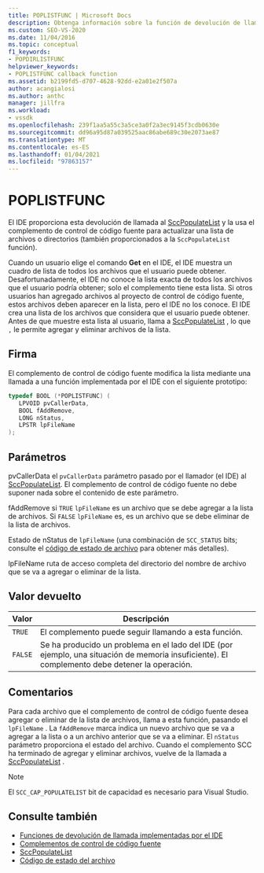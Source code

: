 ```yaml
---
title: POPLISTFUNC | Microsoft Docs
description: Obtenga información sobre la función de devolución de llamada POPLISTFUNC, que usa el complemento de control de código fuente para actualizar una lista de archivos o directorios.
ms.custom: SEO-VS-2020
ms.date: 11/04/2016
ms.topic: conceptual
f1_keywords:
- POPDIRLISTFUNC
helpviewer_keywords:
- POPLISTFUNC callback function
ms.assetid: b2199fd5-d707-4628-92dd-e2a01e2f507a
author: acangialosi
ms.author: anthc
manager: jillfra
ms.workload:
- vssdk
ms.openlocfilehash: 239f1aa5a55c3a5ce3a0f2a3ec9145f3cdb0630e
ms.sourcegitcommit: dd96a95d87a039525aac86abe689c30e2073ae87
ms.translationtype: MT
ms.contentlocale: es-ES
ms.lasthandoff: 01/04/2021
ms.locfileid: "97863157"
---
```

# <a name="poplistfunc"></a>POPLISTFUNC
El IDE proporciona esta devolución de llamada al [SccPopulateList](../extensibility/sccpopulatelist-function.md) y la usa el complemento de control de código fuente para actualizar una lista de archivos o directorios (también proporcionados a la `SccPopulateList` función).

 Cuando un usuario elige el comando **Get** en el IDE, el IDE muestra un cuadro de lista de todos los archivos que el usuario puede obtener. Desafortunadamente, el IDE no conoce la lista exacta de todos los archivos que el usuario podría obtener; solo el complemento tiene esta lista. Si otros usuarios han agregado archivos al proyecto de control de código fuente, estos archivos deben aparecer en la lista, pero el IDE no los conoce. El IDE crea una lista de los archivos que considera que el usuario puede obtener. Antes de que muestre esta lista al usuario, llama a [SccPopulateList](../extensibility/sccpopulatelist-function.md) , lo que `,` le permite agregar y eliminar archivos de la lista.

## <a name="signature"></a>Firma
 El complemento de control de código fuente modifica la lista mediante una llamada a una función implementada por el IDE con el siguiente prototipo:

```cpp
typedef BOOL (*POPLISTFUNC) (
   LPVOID pvCallerData,
   BOOL fAddRemove,
   LONG nStatus,
   LPSTR lpFileName
);
```

## <a name="parameters"></a>Parámetros
 pvCallerData el `pvCallerData` parámetro pasado por el llamador (el IDE) al [SccPopulateList](../extensibility/sccpopulatelist-function.md). El complemento de control de código fuente no debe suponer nada sobre el contenido de este parámetro.

 fAddRemove si `TRUE` `lpFileName` es un archivo que se debe agregar a la lista de archivos. Si `FALSE` `lpFileName` es, es un archivo que se debe eliminar de la lista de archivos.

 Estado de nStatus de `lpFileName` (una combinación de `SCC_STATUS` bits; consulte el [código de estado de archivo](../extensibility/file-status-code-enumerator.md) para obtener más detalles).

 lpFileName ruta de acceso completa del directorio del nombre de archivo que se va a agregar o eliminar de la lista.

## <a name="return-value"></a>Valor devuelto

|Valor|Descripción|
|-----------|-----------------|
|`TRUE`|El complemento puede seguir llamando a esta función.|
|`FALSE`|Se ha producido un problema en el lado del IDE (por ejemplo, una situación de memoria insuficiente). El complemento debe detener la operación.|

## <a name="remarks"></a>Comentarios
 Para cada archivo que el complemento de control de código fuente desea agregar o eliminar de la lista de archivos, llama a esta función, pasando el `lpFileName` . La `fAddRemove` marca indica un nuevo archivo que se va a agregar a la lista o a un archivo anterior que se va a eliminar. El `nStatus` parámetro proporciona el estado del archivo. Cuando el complemento SCC ha terminado de agregar y eliminar archivos, vuelve de la llamada a [SccPopulateList](../extensibility/sccpopulatelist-function.md) .

> [!NOTE]
> El `SCC_CAP_POPULATELIST` bit de capacidad es necesario para Visual Studio.

## <a name="see-also"></a>Consulte también
- [Funciones de devolución de llamada implementadas por el IDE](../extensibility/callback-functions-implemented-by-the-ide.md)
- [Complementos de control de código fuente](../extensibility/source-control-plug-ins.md)
- [SccPopulateList](../extensibility/sccpopulatelist-function.md)
- [Código de estado del archivo](../extensibility/file-status-code-enumerator.md)
